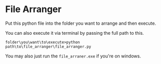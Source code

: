 # File Arranger

Put this python file into the folder you want to arrange and then execute.

You can also execute it via terminal by passing the full path to this.

```folder\you\want\to\execute>python path\to\file_arranger\file_arranger.py```

You may also just run the ```file_arraner.exe``` if you're on windows.
